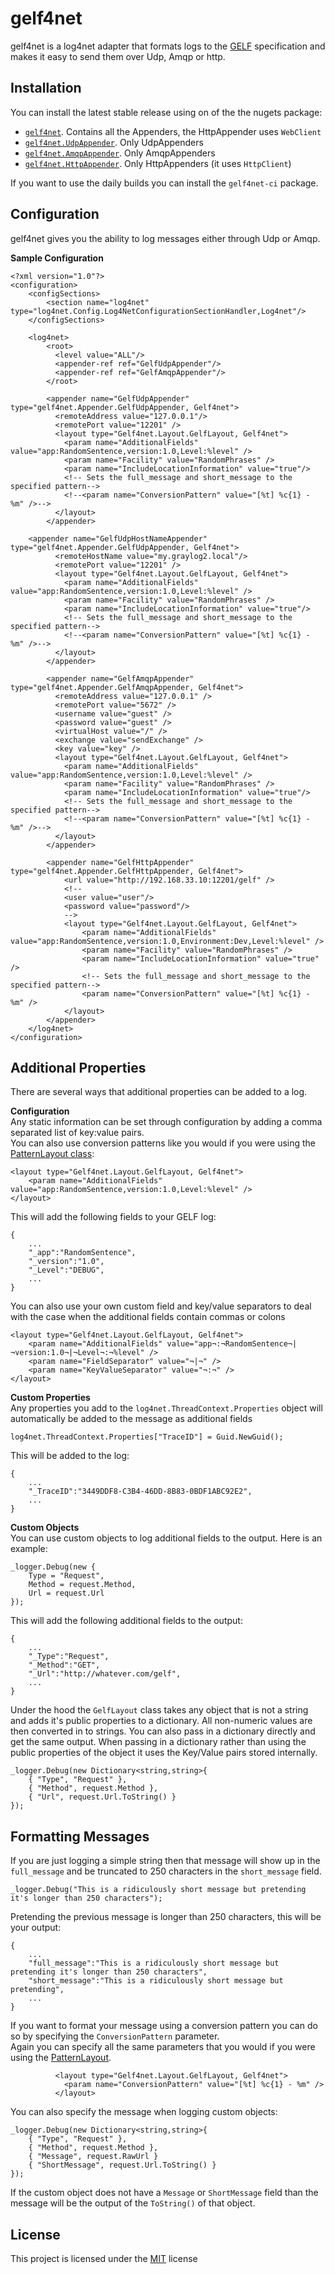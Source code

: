 # gelf4net  
gelf4net is a log4net adapter that formats logs to the [GELF][1] specification and makes it easy to send them over Udp, Amqp or http.

## Installation

You can install the latest stable release using on of the the nugets package: 

* [`gelf4net`](https://www.nuget.org/packages/Gelf4Net/). Contains all the Appenders, the HttpAppender uses `WebClient`
* [`gelf4net.UdpAppender`](https://www.nuget.org/packages/Gelf4Net.UdpAppender/). Only UdpAppenders
* [`gelf4net.AmqpAppender`](https://www.nuget.org/packages/Gelf4Net.AmqpAppender/). Only AmqpAppenders
* [`gelf4net.HttpAppender`](https://www.nuget.org/packages/Gelf4Net.HttpAppender/). Only HttpAppenders (it uses `HttpClient`)


If you want to use the daily builds you can install the `gelf4net-ci` package.

## Configuration

gelf4net gives you the ability to log messages either through Udp or Amqp.

**Sample Configuration**

```  
<?xml version="1.0"?>
<configuration>
	<configSections>
		<section name="log4net" type="log4net.Config.Log4NetConfigurationSectionHandler,Log4net"/>
	</configSections>

	<log4net>
		<root>
		  <level value="ALL"/>
		  <appender-ref ref="GelfUdpAppender"/>
		  <appender-ref ref="GelfAmqpAppender"/>
		</root>

		<appender name="GelfUdpAppender" type="gelf4net.Appender.GelfUdpAppender, Gelf4net">
		  <remoteAddress value="127.0.0.1"/>
		  <remotePort value="12201" />
		  <layout type="Gelf4net.Layout.GelfLayout, Gelf4net">
			<param name="AdditionalFields" value="app:RandomSentence,version:1.0,Level:%level" />
			<param name="Facility" value="RandomPhrases" />
			<param name="IncludeLocationInformation" value="true"/>
			<!-- Sets the full_message and short_message to the specified pattern-->
			<!--<param name="ConversionPattern" value="[%t] %c{1} - %m" />-->
		  </layout>
		</appender>

	<appender name="GelfUdpHostNameAppender" type="gelf4net.Appender.GelfUdpAppender, Gelf4net">
		  <remoteHostName value="my.graylog2.local"/>
		  <remotePort value="12201" />
		  <layout type="Gelf4net.Layout.GelfLayout, Gelf4net">
			<param name="AdditionalFields" value="app:RandomSentence,version:1.0,Level:%level" />
			<param name="Facility" value="RandomPhrases" />
			<param name="IncludeLocationInformation" value="true"/>
			<!-- Sets the full_message and short_message to the specified pattern-->
			<!--<param name="ConversionPattern" value="[%t] %c{1} - %m" />-->
		  </layout>
		</appender>

		<appender name="GelfAmqpAppender" type="gelf4net.Appender.GelfAmqpAppender, Gelf4net">
		  <remoteAddress value="127.0.0.1" />
		  <remotePort value="5672" />
		  <username value="guest" />
		  <password value="guest" />
		  <virtualHost value="/" />
		  <exchange value="sendExchange" />
		  <key value="key" />
		  <layout type="Gelf4net.Layout.GelfLayout, Gelf4net">
			<param name="AdditionalFields" value="app:RandomSentence,version:1.0,Level:%level" />
			<param name="Facility" value="RandomPhrases" />
			<param name="IncludeLocationInformation" value="true"/>
			<!-- Sets the full_message and short_message to the specified pattern-->
			<!--<param name="ConversionPattern" value="[%t] %c{1} - %m" />-->
		  </layout>
		</appender>
        
        <appender name="GelfHttpAppender" type="gelf4net.Appender.GelfHttpAppender, Gelf4net">
            <url value="http://192.168.33.10:12201/gelf" />
            <!--
            <user value="user"/>
            <password value="password"/>
            -->
            <layout type="Gelf4net.Layout.GelfLayout, Gelf4net">
                <param name="AdditionalFields" value="app:RandomSentence,version:1.0,Environment:Dev,Level:%level" />
                <param name="Facility" value="RandomPhrases" />
                <param name="IncludeLocationInformation" value="true" />
                <!-- Sets the full_message and short_message to the specified pattern-->
                <param name="ConversionPattern" value="[%t] %c{1} - %m" />
            </layout>
        </appender>
	</log4net>
</configuration>
```  

## Additional Properties

There are several ways that additional properties can be added to a log.

**Configuration**  
Any static information can be set through configuration by adding a comma separated list of key:value pairs.  
You can also use conversion patterns like you would if you were using the [PatternLayout class][3]:

```  
<layout type="Gelf4net.Layout.GelfLayout, Gelf4net">
    <param name="AdditionalFields" value="app:RandomSentence,version:1.0,Level:%level" />
</layout>
```  

This will add the following fields to your GELF log:

```  
{
    ...
	"_app":"RandomSentence",
	"_version":"1.0",
	"_Level":"DEBUG",
	...
}
```  

You can also use your own custom field and key/value separators to deal with the case when the additional fields contain commas or colons 
```  
<layout type="Gelf4net.Layout.GelfLayout, Gelf4net">
    <param name="AdditionalFields" value="app¬:¬RandomSentence¬|¬version:1.0¬|¬Level¬:¬%level" />
	<param name="FieldSeparator" value="¬|¬" />
    <param name="KeyValueSeparator" value="¬:¬" />  
</layout>
```   


**Custom Properties**  
Any properties you add to the `log4net.ThreadContext.Properties` object 
will automatically be added to the message as additional fields

```  
log4net.ThreadContext.Properties["TraceID"] = Guid.NewGuid();
```  

This will be added to the log:

```  
{
    ...
    "_TraceID":"3449DDF8-C3B4-46DD-8B83-0BDF1ABC92E2",
    ...
}
```  

**Custom Objects**  
You can use custom objects to log additional fields to the output. Here is an example:

```  
_logger.Debug(new {
    Type = "Request",
    Method = request.Method,
    Url = request.Url
});

```  

This will add the following additional fields to the output:

```  
{
    ...
    "_Type":"Request",
    "_Method":"GET",
    "_Url":"http://whatever.com/gelf",
    ...
}
``` 

Under the hood the `GelfLayout` class takes any object that is not a string and adds it's public 
properties to a dictionary. All non-numeric values are then converted in to strings. You can also pass in a dictionary 
directly and get the same output. When passing in a dictionary rather than using the public properties 
of the object it uses the Key/Value pairs stored internally.

```  
_logger.Debug(new Dictionary<string,string>{
    { "Type", "Request" },
    { "Method", request.Method },
    { "Url", request.Url.ToString() }
});

```  

## Formatting Messages  
If you are just logging a simple string then that message will show up in the `full_message` and 
be truncated to 250 characters in the `short_message` field.

```  
_logger.Debug("This is a ridiculously short message but pretending it's longer than 250 characters");

```  

Pretending the previous message is longer than 250 characters, this will be your output:

```  
{
    ...
    "full_message":"This is a ridiculously short message but pretending it's longer than 250 characters",
    "short_message":"This is a ridiculously short message but pretending",
    ...
}
``` 

If you want to format your message using a conversion pattern you can do so by specifying the `ConversionPattern` parameter.  
Again you can specify all the same parameters that you would if you were using the [PatternLayout][3].

```  
		  <layout type="Gelf4net.Layout.GelfLayout, Gelf4net">
			<param name="ConversionPattern" value="[%t] %c{1} - %m" />
		  </layout>  
```  


You can also specify the message when logging custom objects:

```  
_logger.Debug(new Dictionary<string,string>{
    { "Type", "Request" },
    { "Method", request.Method },
    { "Message", request.RawUrl }
    { "ShortMessage", request.Url.ToString() }
});

``` 

If the custom object does not have a `Message` or `ShortMessage` field than the message will be the 
output of the `ToString()` of that object.

## License
This project is licensed under the [MIT](2) license

[1]: https://github.com/Graylog2/graylog2-docs/wiki/GELF
[2]: https://opensource.org/licenses/MIT
[3]: http://logging.apache.org/log4net/release/sdk/log4net.Layout.PatternLayout.html
